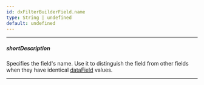 ```yaml
---
id: dxFilterBuilderField.name
type: String | undefined
default: undefined
---
```

---
##### shortDescription
Specifies the field's name. Use it to distinguish the field from other fields when they have identical [dataField](/api-reference/_hidden/dxFilterBuilderField/dataField.md '/Documentation/ApiReference/UI_Components/dxFilterBuilder/Configuration/fields/#dataField') values.

---
